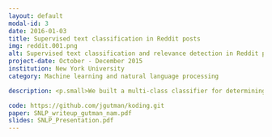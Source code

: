 ```yaml
---
layout: default
modal-id: 3
date: 2016-01-03
title: Supervised text classification in Reddit posts
img: reddit.001.png
alt: Supervised text classification and relevance detection in Reddit posts
project-date: October - December 2015
institution: New York University
category: Machine learning and natural language processing

description: <p.small>We built a multi-class classifier for determining the optimal subreddit for a particular post given only its text. We were interested in comparing feature extraction methods based on standard bag-of-words approaches to distributed semantic representations constructed using skip-gram neural networks. Embeddings for particular words and Reddit posts as a whole were provided as features to linear classifiers (i.e. support vector machines) in order to predict optimal subreddit labels for each post. Bootstrap samples of the labeled input data were constructed to bias training towards higher quality posts, using proxy measures of post quality and relevance.</p> <p.small>Models trained on traditional bag-of-words feature extraction approaches were compared to two main types of distributed meaning vector-space embedding approaches trained using single-layer neural networks&#58; 1) the word embedding models&mdash;which learned distinct representations for every word in the corpus vocabulary before aggregating these word vectors in a weighted or unweighted manner&mdash; and 2) more complex document embedding neural net models that learned representations for both individual words and whole documents simultaneously.</p> <p.small>Neither distributed neural network approach outperformed the simpler bag-of-words methods, but while these feature extraction methods did not substantially improve performance, they provided a reasonably efficient and scalable method of dimensionality reduction for text data without significant loss of information or decrease in performance.</p><p.small>The analyses and models used in this project were all written in Python using the scikit-learn library for machine learning and text processing, as well as the gensim and nltk for implementation of natural language and distributed models. Visualizations were constructed in R's ggplot2 as well as Python. Data obtained from Kaggle version of publicly available Reddit dataset.</p>

code: https://github.com/jgutman/koding.git
paper: SNLP_writeup_gutman_nam.pdf
slides: SNLP_Presentation.pdf
---
```

